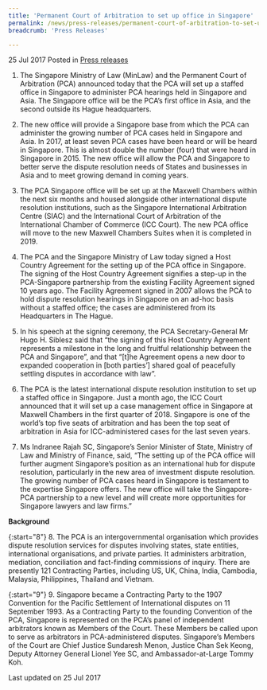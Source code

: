 ```yaml
---
title: 'Permanent Court of Arbitration to set up office in Singapore'
permalink: /news/press-releases/permanent-court-of-arbitration-to-set-up-office-in-singapore-
breadcrumb: 'Press Releases'

---
```



25 Jul 2017 Posted in [Press releases](/news/press-releases)

1. The Singapore Ministry of Law (MinLaw) and the Permanent Court of Arbitration (PCA) announced today that the PCA will set up a staffed office in Singapore to administer PCA hearings held in Singapore and Asia. The Singapore office will be the PCA’s first office in Asia, and the second outside its Hague headquarters.

 

2. The new office will provide a Singapore base from which the PCA can administer the growing number of PCA cases held in Singapore and Asia. In 2017, at least seven PCA cases have been heard or will be heard in Singapore. This is almost double the number (four) that were heard in Singapore in 2015. The new office will allow the PCA and Singapore to better serve the dispute resolution needs of States and businesses in Asia and to meet growing demand in coming years.

 

3. The PCA Singapore office will be set up at the Maxwell Chambers within the next six months and housed alongside other international dispute resolution institutions, such as the Singapore International Arbitration Centre (SIAC) and the International Court of Arbitration of the International Chamber of Commerce (ICC Court). The new PCA office will move to the new Maxwell Chambers Suites when it is completed in 2019.

 

4. The PCA and the Singapore Ministry of Law today signed a Host Country Agreement for the setting up of the PCA office in Singapore. The signing of the Host Country Agreement signifies a step-up in the PCA-Singapore partnership from the existing Facility Agreement signed 10 years ago. The Facility Agreement signed in 2007 allows the PCA to hold dispute resolution hearings in Singapore on an ad-hoc basis without a staffed office; the cases are administered from its Headquarters in The Hague. 

 

5. In his speech at the signing ceremony, the PCA Secretary-General Mr Hugo H. Siblesz said that “the signing of this Host Country Agreement represents a milestone in the long and fruitful relationship between the PCA and Singapore”, and that “[t]he Agreement opens a new door to expanded cooperation in [both parties’] shared goal of peacefully settling disputes in accordance with law”.

 

6. The PCA is the latest international dispute resolution institution to set up a staffed office in Singapore. Just a month ago, the ICC Court announced that it will set up a case management office in Singapore at Maxwell Chambers in the first quarter of 2018. Singapore is one of the world’s top five seats of arbitration and has been the top seat of arbitration in Asia for ICC-administered cases for the last seven years. 

 

7. Ms Indranee Rajah SC, Singapore’s Senior Minister of State, Ministry of Law and Ministry of Finance, said, “The setting up of the PCA office will further augment Singapore’s position as an international hub for dispute resolution, particularly in the new area of investment dispute resolution. The growing number of PCA cases heard in Singapore is testament to the expertise Singapore offers. The new office will take the Singapore-PCA partnership to a new level and will create more opportunities for Singapore lawyers and law firms.”

 

**Background**

 
{:start="8"}
8. The PCA is an intergovernmental organisation which provides dispute resolution services for disputes involving states, state entities, international organisations, and private parties. It administers arbitration, mediation, conciliation and fact-finding commissions of inquiry. There are presently 121 Contracting Parties, including US, UK, China, India, Cambodia, Malaysia, Philippines, Thailand and Vietnam.

 
{:start="9"}
9. Singapore became a Contracting Party to the 1907 Convention for the Pacific Settlement of International disputes on 11 September 1993. As a Contracting Party to the founding Convention of the PCA, Singapore is represented on the PCA’s panel of independent arbitrators known as Members of the Court. These Members be called upon to serve as arbitrators in PCA-administered disputes. Singapore’s Members of the Court are Chief Justice Sundaresh Menon, Justice Chan Sek Keong, Deputy Attorney General Lionel Yee SC, and Ambassador-at-Large Tommy Koh.

<p class="right-side-updated">Last updated on 25 Jul 2017</p>
